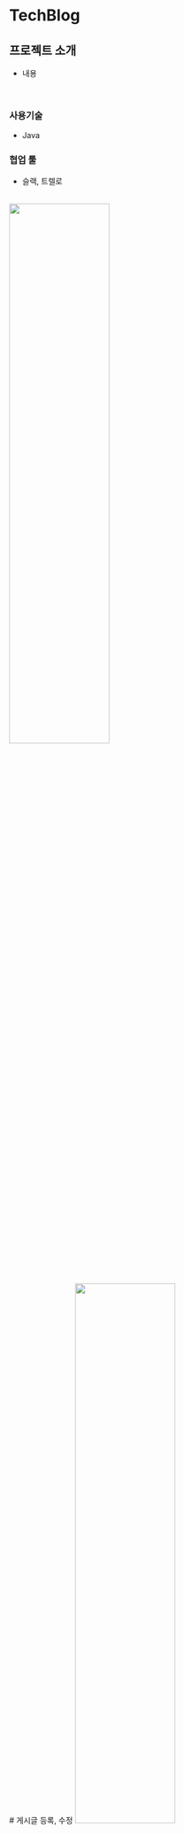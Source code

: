 # TechBlog

## 프로젝트 소개
+ 내용

<br>

### 사용기술
+ Java 

### 협업 툴 
+ 슬랙, 트렐로

<br>
<img src="images/기술블로그_시연-01글읽기_댓글.gif" width="60%" height="50%">
<br>
# 게시글 등록, 수정
<img src="images/기술블로그_시연-02글등록수정.gif" width="60%" height="50%">
<br>
# 게시글 정렬, 검색
<img src="images/기술블로그_시연-03정렬검색.gif" width="60%" height="50%">
<br>
# 게시글 삭제, 선택삭제, 전체삭제
<img src="images/기술블로그_시연-04글삭제.gif" width="60%" height="50%">
